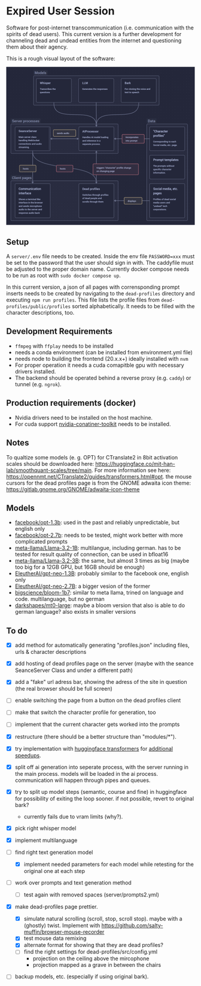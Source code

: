 # Expired User Session

Software for post-internet transcommunication (i.e. communication with the spirits of dead users). This current version is a further development for channeling dead and undead entities from the internet and questioning them about their agency.

This is a rough visual layout of the software:

![Software structure](doc/software_structure.png)

## Setup

A `server/.env` file needs to be created. Inside the env file `PASSWORD=xxx` must be set to the password that the user should sign in with. The caddyfile must be adjusted to the proper domain name. Currently docker compose needs to be run as root with `sudo docker compose up`.

In this current version, a json of all pages with corrensponding prompt inserts needs to be created by navigating to the `dead-profiles` directory and executing `npm run profiles`. This file lists the profile files from `dead-profiles/public/profiles` sorted alphabetically. It needs to be filled with the character descriptions, too.

## Development Requirements

- `ffmpeg` with `ffplay` needs to be installed
- needs a conda environment (can be installed from environment.yml file)
- needs node to building the frontend (20.x.x+) ideally installed with `nvm`
- For proper operation it needs a cuda comapitble gpu with necessary drivers installed.
- The backend should be operated behind a reverse proxy (e.g. `caddy`) or tunnel (e.g. `ngrok`).

## Production requirements (docker)

- Nvidia drivers need to be installed on the host machine.
- For cuda support [nvidia-conatiner-toolkit](https://docs.nvidia.com/datacenter/cloud-native/container-toolkit/latest/install-guide.html#installing-with-apt) needs to be installed.

## Notes

To qualtize some models (e. g. OPT) for CTranslate2 in 8bit activation scales should be downloaded here: https://huggingface.co/mit-han-lab/smoothquant-scales/tree/main. For more information see here: https://opennmt.net/CTranslate2/guides/transformers.html#opt. the mouse cursors for the dead profiles page is from the GNOME adwaita icon theme: https://gitlab.gnome.org/GNOME/adwaita-icon-theme

## Models

- [facebook/opt-1.3b](https://huggingface.co/facebook/opt-1.3b): used in the past and reliably unpredictable, but english only
- [facebook/opt-2.7b](https://huggingface.co/facebook/opt-2.7b): needs to be tested, might work better with more complicated prompts
- [meta-llama/Llama-3.2-1B](https://huggingface.co/meta-llama/Llama-3.2-1B): multilangue, including german. has to be tested for result quality of connection, can be used in bfloat16
- [meta-llama/Llama-3.2-3B](https://huggingface.co/meta-llama/Llama-3.2-3B): the same, but almost 3 times as big (maybe too big for a 12GB GPU, but 16GB should be enough)
- [EleutherAI/gpt-neo-1.3B](https://huggingface.co/EleutherAI/gpt-neo-1.3B): probably similar to the facebook one, english only
- [EleutherAI/gpt-neo-2.7B](https://huggingface.co/EleutherAI/gpt-neo-2.7B): a bigger vesion of the former
- [bigscience/bloom-1b7](https://huggingface.co/bigscience/bloom-1b7): similar to meta llama, trined on language and code. multilanguage, but no german
- [darkshapes/mt0-large](https://huggingface.co/darkshapes/mt0-large): maybe a bloom version that also is able to do german language? also exists in smaller versions

## To do

- [x] add method for automatically generating "profiles.json" including files, urls & character descriptions
- [x] add hosting of dead profiles page on the server (maybe with the seance SeanceServer Class and under a different path)
- [x] add a "fake" url adress bar, showing the adress of the site in question (the real browser should be full screen)
- [ ] enable switching the page from a button on the dead profiles client
- [ ] make that switch the character profile for generation, too
- [ ] implement that the current character gets worked into the prompts

- [x] restructure (there should be a better structure than "modules/\*").
- [x] try implementation with [huggingface transformers](https://huggingface.co/docs/transformers/main/en/model_doc/bark) for [additional speedups](https://huggingface.co/blog/optimizing-bark).
- [x] split off ai generation into seperate process, with the server running in the main process. models will be loaded in the ai process. communication will happen through pipes and queues.
- [x] try to split up model steps (semantic, course and fine) in huggingface for possibility of exiting the loop sooner. if not possible, revert to original bark?
  - currently fails due to vram limits (why?).
- [x] pick right whisper model
- [x] implement multilanguage
- [ ] find right text generation model
  - [x] implement needed parameters for each model while retesting for the original one at each step
- [ ] work over prompts and text generation method
  - [ ] test again with removed spaces (server/prompts2.yml)
- [x] make dead-profiles page prettier.
  - [x] simulate natural scrolling (scroll, stop, scroll stop). maybe with a (ghostly) twist. Implement with https://github.com/salty-muffin/browser-mouse-recorder
  - [x] test mouse data remixing
  - [x] alternate format for showing that they are dead profiles?
  - [ ] find the right settings for dead-profiles/src/config.yml
    - projection on the ceiling above the mircophone
    - projection mapped as a grave in between the chairs
- [ ] backup models, etc. (especially if using original bark).
